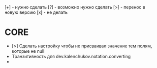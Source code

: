 [+] - нужно сделать
[?] - возможно нужно сделать
[>] - перенос в новую версию
[x] - не делать

# CORE
* [>] Сделать настройку чтобы не присваивал значение тем полям, которые не null
* Транзитивность для dev.kalenchukov.notation.converting
* 
